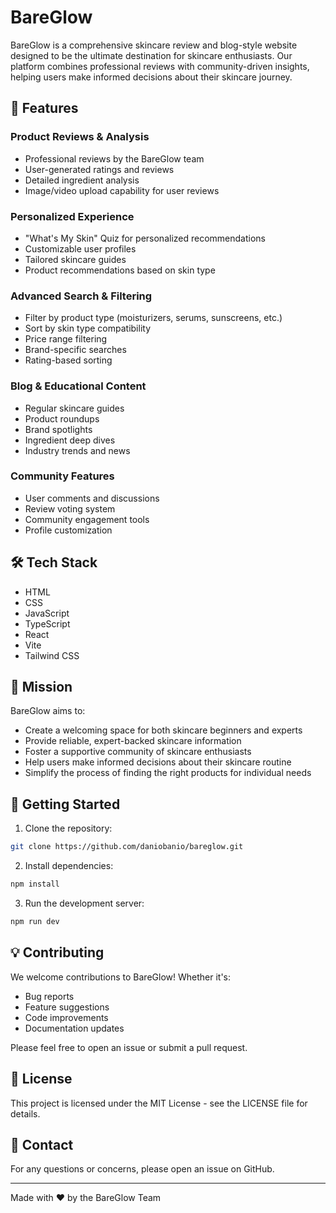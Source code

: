 # BareGlow

BareGlow is a comprehensive skincare review and blog-style website designed to be the ultimate destination for skincare enthusiasts. Our platform combines professional reviews with community-driven insights, helping users make informed decisions about their skincare journey.

## 🌟 Features

### Product Reviews & Analysis

- Professional reviews by the BareGlow team
- User-generated ratings and reviews
- Detailed ingredient analysis
- Image/video upload capability for user reviews

### Personalized Experience

- "What's My Skin" Quiz for personalized recommendations
- Customizable user profiles
- Tailored skincare guides
- Product recommendations based on skin type

### Advanced Search & Filtering

- Filter by product type (moisturizers, serums, sunscreens, etc.)
- Sort by skin type compatibility
- Price range filtering
- Brand-specific searches
- Rating-based sorting

### Blog & Educational Content

- Regular skincare guides
- Product roundups
- Brand spotlights
- Ingredient deep dives
- Industry trends and news

### Community Features

- User comments and discussions
- Review voting system
- Community engagement tools
- Profile customization

## 🛠️ Tech Stack

- HTML
- CSS
- JavaScript
- TypeScript
- React
- Vite
- Tailwind CSS

## 🎯 Mission

BareGlow aims to:

- Create a welcoming space for both skincare beginners and experts
- Provide reliable, expert-backed skincare information
- Foster a supportive community of skincare enthusiasts
- Help users make informed decisions about their skincare routine
- Simplify the process of finding the right products for individual needs

## 🚀 Getting Started

1. Clone the repository:

```bash
git clone https://github.com/daniobanio/bareglow.git
```

2. Install dependencies:

```bash
npm install
```

3. Run the development server:

```bash
npm run dev
```

## 💡 Contributing

We welcome contributions to BareGlow! Whether it's:

- Bug reports
- Feature suggestions
- Code improvements
- Documentation updates

Please feel free to open an issue or submit a pull request.

## 📝 License

This project is licensed under the MIT License - see the LICENSE file for details.

## 🤝 Contact

For any questions or concerns, please open an issue on GitHub.

---

Made with ❤️ by the BareGlow Team
